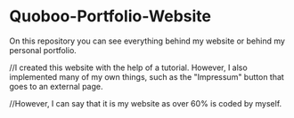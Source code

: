 # Quoboo-Portfolio-Website
On this repository you can see everything behind my website or behind my personal portfolio.

//I created this website with the help of a tutorial. However, I also implemented many of my own things, such as the "Impressum" button that goes to an external page.

//However, I can say that it is my website as over 60% is coded by myself.
